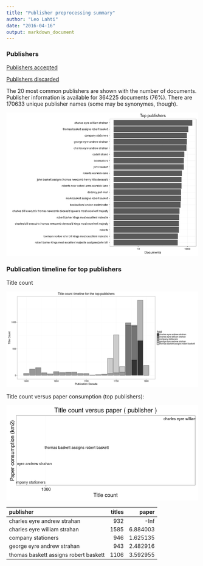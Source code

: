 ```yaml
---
title: "Publisher preprocessing summary"
author: "Leo Lahti"
date: "2016-04-16"
output: markdown_document
---
```



### Publishers

[Publishers accepted](output.tables/publisher_accepted.csv)

[Publishers discarded](output.tables/publisher_discarded.csv)



The 20 most common publishers are shown with the number of documents. Publisher information is available for 364225 documents (76%). There are 170633 unique publisher names (some may be synonymes, though).


![plot of chunk summarypublisher2](figure/summarypublisher2-1.png)

### Publication timeline for top publishers

Title count

![plot of chunk summaryTop10pubtimeline](figure/summaryTop10pubtimeline-1.png)



Title count versus paper consumption (top publishers):

![plot of chunk publishertitlespapers](figure/publishertitlespapers-1.png)

|publisher                             | titles|    paper|
|:-------------------------------------|------:|--------:|
|charles eyre andrew strahan           |    932|     -Inf|
|charles eyre william strahan          |   1585| 6.884003|
|company stationers                    |    946| 1.625135|
|george eyre andrew strahan            |    943| 2.482916|
|thomas baskett assigns robert baskett |   1106| 3.592955|
